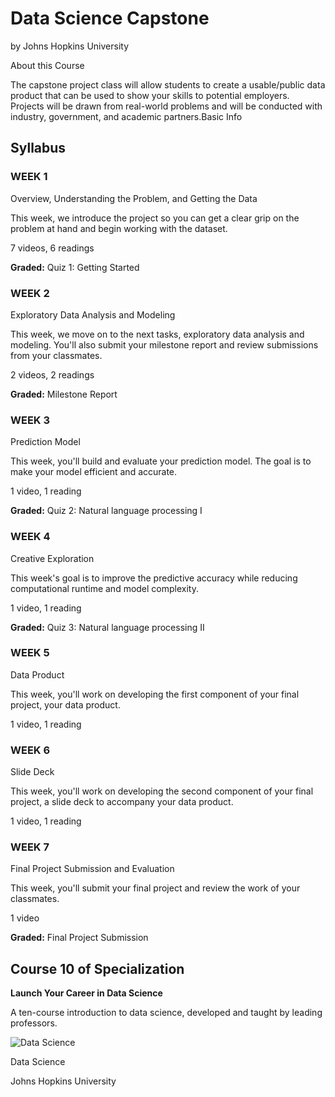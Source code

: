 
# Data Science Capstone

by  Johns Hopkins University

About this Course

The capstone project class will allow students to create a usable/public data product that can be used to show your skills to potential employers. Projects will be drawn from real-world problems and will be conducted with industry, government, and academic partners.Basic Info

## Syllabus

### WEEK 1

Overview, Understanding the Problem, and Getting the Data

This week, we introduce the project so you can get a clear grip on the problem at hand and begin working with the dataset.

7 videos, 6 readings

**Graded:** Quiz 1: Getting Started

### WEEK 2

Exploratory Data Analysis and Modeling

This week, we move on to the next tasks, exploratory data analysis and modeling. You'll also submit your milestone report and review submissions from your classmates.

2 videos, 2 readings

**Graded:** Milestone Report

### WEEK 3

Prediction Model

This week, you'll build and evaluate your prediction model. The goal is to make your model efficient and accurate.

1 video, 1 reading

**Graded:** Quiz 2: Natural language processing I

### WEEK 4

Creative Exploration

This week's goal is to improve the predictive accuracy while reducing computational runtime and model complexity.

1 video, 1 reading

**Graded:** Quiz 3: Natural language processing II

### WEEK 5

Data Product

This week, you'll work on developing the first component of your final project, your data product.

1 video, 1 reading

### WEEK 6

Slide Deck

This week, you'll work on developing the second component of your final project, a slide deck to accompany your data product.

1 video, 1 reading

### WEEK 7

Final Project Submission and Evaluation

This week, you'll submit your final project and review the work of your classmates.

1 video

**Graded:** Final Project Submission

## Course 10 of Specialization

**Launch Your Career in Data Science**

A ten-course introduction to data science, developed and taught by leading professors.

![Data Science](https://d3njjcbhbojbot.cloudfront.net/api/utilities/v1/imageproxy/https://d15cw65ipctsrr.cloudfront.net/eb/8e18e0a4f111e59ae9c776a3dd0526/jhu-logo-thumb.png?auto=format%2Ccompress&dpr=1&w=100&h=100&fit=crop)

Data Science

Johns Hopkins University
